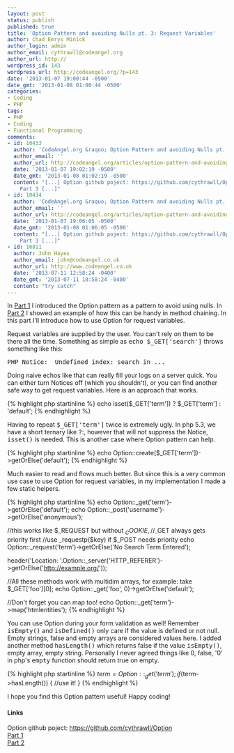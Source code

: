 ```yaml
---
layout: post
status: publish
published: true
title: 'Option Pattern and avoiding Nulls pt. 3: Request Variables'
author: Chad Emrys Minick
author_login: admin
author_email: cythrawll@codeangel.org
author_url: http://
wordpress_id: 143
wordpress_url: http://codeangel.org/?p=143
date: '2013-01-07 19:00:44 -0500'
date_gmt: '2013-01-08 01:00:44 -0500'
categories:
- Coding
- PHP
tags:
- PHP
- Coding
- Functional Programming
comments:
- id: 10433
  author: 'CodeAngel.org &raquo; Option Pattern and avoiding Nulls pt. 2: Method Chaining'
  author_email: ''
  author_url: http://codeangel.org/articles/option-pattern-and-avoiding-nulls-pt-2-method-chaining.html
  date: '2013-01-07 19:02:19 -0500'
  date_gmt: '2013-01-08 01:02:19 -0500'
  content: "[...] Option github poject: https://github.com/cythrawll/Option Part 1
    Part 3 [...]"
- id: 10434
  author: 'CodeAngel.org &raquo; Option Pattern and avoiding Nulls pt. 1: Introduction'
  author_email: ''
  author_url: http://codeangel.org/articles/option-pattern-and-avoiding-nulls-pt-1-introduction.html
  date: '2013-01-07 19:06:05 -0500'
  date_gmt: '2013-01-08 01:06:05 -0500'
  content: "[...] Option github poject: https://github.com/cythrawll/Option Part 2
    Part 3 [...]"
- id: 16811
  author: John Hayes
  author_email: john@codeangel.co.uk
  author_url: http://www.codeangel.co.uk
  date: '2013-07-11 12:58:24 -0400'
  date_gmt: '2013-07-11 18:58:24 -0400'
  content: "try catch"
---
```

In <a href="/articles/option-pattern-and-avoiding-nulls-pt-1-introduction.html">Part 1</a> I introduced the Option pattern as a pattern to avoid using nulls.  In <a href="/articles/option-pattern-and-avoiding-nulls-pt-2-method-chaining.html">Part 2</a> I showed an example of how this can be handy in method chaining. In this part I'll introduce how to use Option for request variables.

<!--MORE-->

<p>Request variables are supplied by the user. You can't rely on them to be there all the time. Something as simple as <kbd>echo $_GET['search']</kbd> throws something like this:</p>
<pre>
PHP Notice:  Undefined index: search in ...
</pre>
<p>Doing naive echos like that can really fill your logs on a server quick. You can either turn Notices off (which you shouldn't), or you can find another safe way to get request variables.  Here is an approach that works.</p>

{% highlight php startinline %}
  echo isset($_GET['term']) ? $_GET['term'] : 'default';
{% endhighlight %}

<p>Having to repeat <kbd>$_GET['term']</kbd> twice is extremely ugly. In php 5.3, we have a short ternary like <kbd>?</kbd>:, however that will not suppress the Notice, <kbd>isset()</kbd> is needed.  This is another case where Option pattern can help.</p>

{% highlight php startinline %}
  echo Option::create($_GET['term'])->getOrElse('default');
{% endhighlight %}

<p>Much easier to read and flows much better.  But since this is a very common use case to use Option for request variables, in my implementation I made a few static helpers.</p>

{% highlight php startinline %}
  echo Option::_get('term')->getOrElse('default');
  echo Option::_post('username')->getOrElse('anonymous');
  
  //this works like $_REQUEST but without $_COOKIE,
  //$_GET always gets priority first
  //use _requestp($key) if $_POST needs priority
  echo Option::_request('term')->getOrElse('No Search Term Entered');

  header('Location: '.Option::_server('HTTP_REFERER')->getOrElse('http://example.org/'));

  //All these methods work with multidim arrays, for example: take $_GET['foo'][0];
  echo Option::_get('foo', 0)->getOrElse('default');

  //Don't forget you can map too!
  echo Option::_get('term')->map('htmlentities');
{% endhighlight %}

<p>You can use Option during your form validation as well!  Remember <kbd>isEmpty()</kbd> and <kbd>isDefined()</kbd> only care if the value is defined or not null. Empty strings, false and empty arrays are considered values here.  I added another method <kbd>hasLength()</kbd> which returns false if the value <kbd>isEmpty()</kbd>, empty array, empty string.  Personally I never agreed things like 0, false, '0' in php's <kbd>empty</kbd> function should return true on empty.</p>

{% highlight php startinline %}
  $term = Option::_get('term');
  if($term->hasLength()) {
    //use it!
  } 
{% endhighlight %}

<p>I hope you find this Option pattern useful! Happy coding!</p>
<h4>Links</h4>
<p>Option github poject: <a href="https://github.com/cythrawll/Option" target="_blank">https://github.com/cythrawll/Option</a><br />
<a href="/articles/option-pattern-and-avoiding-nulls-pt-1-introduction.html">Part 1</a><br />
<a href="/articles/option-pattern-and-avoiding-nulls-pt-2-method-chaining.html">Part 2</a></p>
